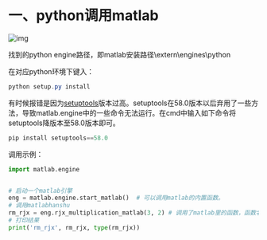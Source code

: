 # 一、python调用matlab

![img](https://pic2.zhimg.com/80/v2-56fa6e5b6227adf540d5086db7477175_1440w.webp)

找到的python engine路径，即matlab安装路径\extern\engines\python

在对应python环境下键入：

```powershell
python setup.py install
```

有时候报错是因为[setuptools](https://so.csdn.net/so/search?q=setuptools&spm=1001.2101.3001.7020)版本过高。setuptools在58.0版本以后弃用了一些方法，导致matlab.engine中的一些命令无法运行。在cmd中输入如下命令将setuptools降版本至58.0版本即可。

```powershell
pip install setuptools==58.0
```

调用示例：
```python
import matlab.engine


# 启动一个matlab引擎
eng = matlab.engine.start_matlab()  # 可以调用matlab的内置函数。
# 调用matlabhanshu
rm_rjx = eng.rjx_multiplication_matlab(3, 2) # 调用了matlab里的函数，函数名为“rjx_multiplication_matlab”
# 打印结果
print('rm_rjx', rm_rjx, type(rm_rjx))
```


